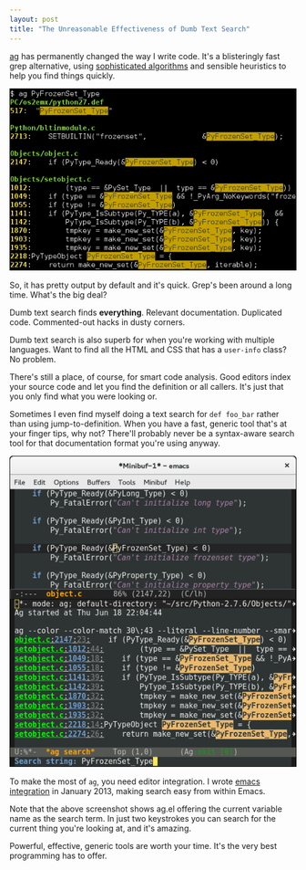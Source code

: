```yaml
--- 
layout: post
title: "The Unreasonable Effectiveness of Dumb Text Search"
---
```


[ag](http://geoff.greer.fm/ag/) has permanently
changed the way I write code. It's a blisteringly fast grep
alternative, using
[sophisticated algorithms](https://en.wikipedia.org/wiki/Boyer%E2%80%93Moore_string_search_algorithm)
and sensible heuristics to help you find things quickly.

<img src="/assets/ag_screenshot.png" alt="screenshot of ag">

So, it has pretty output by default and it's quick. Grep's been around
a long time. What's the big deal?

Dumb text search finds **everything**. Relevant documentation. Duplicated
code. Commented-out hacks in dusty corners.

Dumb text search is also superb for when you're working with multiple
languages. Want to find all the HTML and CSS that has a `user-info`
class? No problem.

There's still a place, of course, for smart code analysis. Good
editors index your source code and let you find the definition or all
callers. It's just that you only find what you were looking or.

Sometimes I even find myself doing a text search for `def foo_bar` rather
than using jump-to-definition. When you have a fast, generic tool
that's at your finger tips, why not? There'll probably never be a
syntax-aware search tool for that documentation format you're using
anyway.

<img src="/assets/ag_in_emacs.png" alt="screenshot of ag in Emacs">

To make the most of `ag`, you need editor integration. I wrote
[emacs integration](https://github.com/Wilfred/ag.el) in January 2013,
making search easy from within Emacs.

Note that the above screenshot shows ag.el offering the current
variable name as the search term. In just two keystrokes you can
search for the current thing you're looking at, and it's amazing.

Powerful, effective, generic tools are worth your time. It's the very
best programming has to offer.
